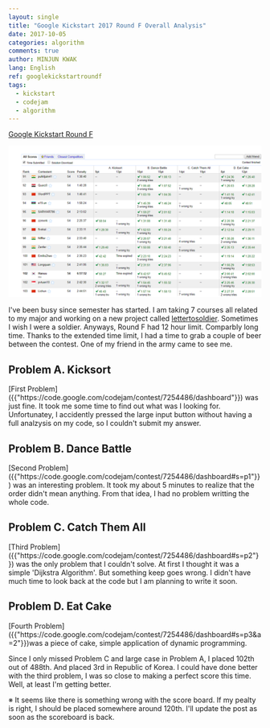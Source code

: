```yaml
---
layout: single
title: "Google Kickstart 2017 Round F Overall Analysis"
date: 2017-10-05
categories: algorithm
comments: true
author: MINJUN KWAK
lang: English
ref: googlekickstartroundf
tags:
  - kickstart
  - codejam
  - algorithm
---
```


[Google Kickstart Round F]({{"https://code.google.com/codejam/contest/7254486/dashboard"}})  

<img src="/assets/images/kickstart_roundf_102.png">

I've been busy since semester has started. I am taking 7 courses all related to my major and working on a new project called [lettertosoldier]({{"https://minjunkwak.github.io/blog/Letter-to-Soldier/"}}). Sometimes I wish I were a soldier.
Anyways, Round F had 12 hour limit. Comparbly long time. Thanks to the extended time limit, I had a time to grab a couple of beer between the contest. One of my friend in the army came to see me.

<h2>Problem A. Kicksort</h2>
[First Problem]({{"https://code.google.com/codejam/contest/7254486/dashboard"}}) was just fine. It took me some time to find out what was I looking for.
Unfortunatey, I accidently pressed the large input button without having a full analzysis on my code, so I couldn't submit my answer.

<h2>Problem B. Dance Battle</h2>
[Second Problem]({{"https://code.google.com/codejam/contest/7254486/dashboard#s=p1"}}) was an interesting problem. It took my about 5 minutes to realize that the order didn't mean anything.
From that idea, I had no problem writting the whole code.

<h2>Problem C. Catch Them All</h2>
[Third Problem]({{"https://code.google.com/codejam/contest/7254486/dashboard#s=p2"}}) was the only problem that I couldn't solve. At first I thought it was a simple 'Dijkstra Algorithm'. But something keep goes wrong. I didn't have much time to look back at the code but I am planning to write it soon.

<h2>Problem D. Eat Cake</h2>
[Fourth Problem]({{"https://code.google.com/codejam/contest/7254486/dashboard#s=p3&a=2"}})was a piece of cake, simple application of dynamic programming.

Since I only missed Problem C and large case in Problem A, I placed 102th out of 488th. And placed 3rd in Republic of Korea.
I could have done better with the third problem, I was so close to making a perfect score this time. Well, at least I'm getting better.

※ It seems like there is something wrong with the score board. If my pealty is right, I should be placed somewhere around 120th. I'll update the post as soon as the scoreboard is back.
